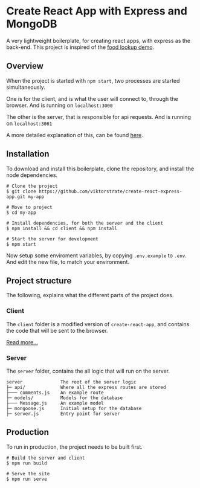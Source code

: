 # Create React App with Express and MongoDB

A very lightweight boilerplate, for creating react apps, with express as the back-end.
This project is inspired of the [food lookup demo](https://github.com/fullstackreact/food-lookup-demo).

## Overview

When the project is started with `npm start`, two processes are started simultaneously.

One is for the client, and is what the user will connect to, through the browser.
And is running on `localhost:3000`

The other is the server, that is responsible for api requests. And is running on `localhost:3001`

A more detailed explanation of this, can be found [here](https://github.com/fullstackreact/food-lookup-demo#overview).

## Installation

To download and install this boilerplate, clone the repository, and install the node dependencies.

```shell
# Clone the project
$ git clone https://github.com/viktorstrate/create-react-express-app.git my-app

# Move to project
$ cd my-app

# Install dependencies, for both the server and the client
$ npm install && cd client && npm install

# Start the server for development
$ npm start
```

Now setup some enviroment variables, by copying `.env.example` to `.env`.
And edit the new file, to match your environment.

## Project structure

The following, explains what the different parts of the project does. 

### Client

The `client` folder is a modified version of `create-react-app`,
and contains the code that will be sent to the browser.

[Read more...](https://github.com/viktorstrate/create-react-express-app/tree/master/client#client-side)

### Server

The `server` folder, contains the all logic that will run on the server.

```
server              The root of the server logic
├─ api/             Where all the express routes are stored
├─── comments.js    An example route
├─ models/          Models for the database
├─── Message.js     An example model
├─ mongoose.js      Initial setup for the database
├─ server.js        Entry point for server
```

## Production

To run in production, the project needs to be built first.

```shell
# Build the server and client
$ npm run build

# Serve the site
$ npm run serve
```
